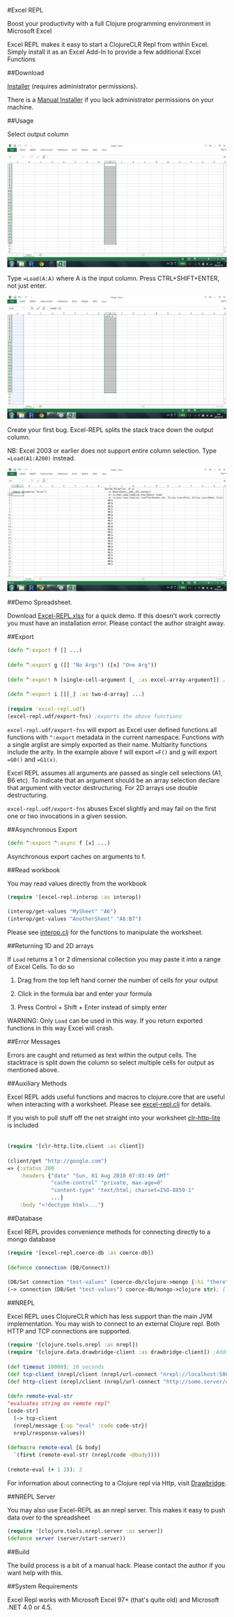 #Excel REPL

Boost your productivity with a full Clojure programming environment in Microsoft Excel

Excel REPL makes it easy to start a ClojureCLR Repl from within Excel.  Simply install it as an Excel Add-In to provide a few additional Excel Functions

##Download

[Installer](https://github.com/whamtet/Excel-REPL/releases/download/0.1/Excel-REPL.exe) (requires administrator permissions).

There is a [Manual Installer](https://github.com/whamtet/Excel-REPL/releases/download/0.1/Excel-REPL.zip) if you lack administrator permissions on your machine.

##Usage

Select output column

![Step1](Step1.png)

Type ```=Load(A:A)``` where A is the input column.  Press CTRL+SHIFT+ENTER, not just enter.

![Step2](Step2.png)

Create your first bug.  Excel-REPL splits the stack trace down the output column.

NB: Excel 2003 or earlier does not support entire column selection.  Type ```=Load(A1:A200)``` instead.

![Step3](Step3.png)

##Demo Spreadsheet.

Download [Excel-REPL.xlsx](https://github.com/whamtet/Excel-REPL/releases/download/0.1/Excel-REPL.xlsx) for a quick demo.
If this doesn't work correctly you must have an installation error.  Please contact the author straight away.

##Export

```clojure
(defn ^:export f [] ...)

(defn ^:export g ([] "No Args") ([x] "One Arg"))

(defn ^:export h [single-cell-argument [_ :as excel-array-argument]] ...)

(defn ^:export i [[[_] :as two-d-array] ...)

(require 'excel-repl.udf)
(excel-repl.udf/export-fns) ;exports the above functions
```

`excel-repl.udf/export-fns` will export as Excel user defined functions all functions with `^:export` metadata in the current namespace.  Functions with a single arglist are simply exported as their name.  Multiarity functions include the arity.  In the example above f will export `=F()` and g will export `=G0()` and `=G1(x)`.

Excel REPL assumes all arguments are passed as single cell selections (A1, B6 etc).  To indicate that an argument should be an array selection declare that argument with vector destructuring.  For 2D arrays use double destructuring.

`excel-repl.udf/export-fns` abuses Excel slightly and may fail on the first one or two invocations in a given session.

##Asynchronous Export

```clojure
(defn ^:export ^:async f [x] ...)
```
Asynchronous export caches on arguments to f.

##Read workbook

You may read values directly from the workbook

```clojure
(require '[excel-repl.interop :as interop])

(interop/get-values "MySheet" "A6")
(interop/get-values "AnotherSheet" "A6:B7")

```
Please see [interop.clj](https://github.com/whamtet/Excel-REPL/blob/master/Excel-REPL/nrepl/excel_repl/interop.clj) for the functions to manipulate the worksheet.

##Returning 1D and 2D arrays

If `Load` returns a 1 or 2 dimensional collection you may paste it into a range of Excel Cells.  To do so

1) Drag from the top left hand corner the number of cells for your output

2) Click in the formula bar and enter your formula

3) Press Control + Shift + Enter instead of simply enter

WARNING: Only `Load` can be used in this way.  If you return exported functions in this way Excel will crash.

##Error Messages

Errors are caught and returned as text within the output cells.  The stacktrace is split down the column so select multiple cells for output as mentioned above.

##Auxiliary Methods

Excel REPL adds useful functions and macros to clojure.core that are useful when interacting with a worksheet.  Please see [excel-repl.clj](https://github.com/whamtet/Excel-REPL/blob/master/Excel-REPL/excel-repl.clj) for details.

If you wish to pull stuff off the net straight into your worksheet [clr-http-lite](https://github.com/whamtet/clr-http-lite) is included

```clojure

(require '[clr-http.lite.client :as client])

(client/get "http://google.com")
=> {:status 200
    :headers {"date" "Sun, 01 Aug 2010 07:03:49 GMT"
              "cache-control" "private, max-age=0"
              "content-type" "text/html; charset=ISO-8859-1"
              ...}
    :body "<!doctype html>..."}

```

##Database

Excel REPL provides convenience methods for connecting directly to a mongo database

```clojure
(require '[excel-repl.coerce-db :as coerce-db])

(defonce connection (DB/Connect))

(DB/Set connection "test-values" (coerce-db/clojure->mongo {:hi "there"} ))
(-> connection (DB/Get "test-values") coerce-db/mongo->clojure str); {:hi "there"}
```

##NREPL

Excel REPL uses ClojureCLR which has less support than the main JVM implementation.  You may wish to connect to an external Clojure repl.  Both HTTP and TCP connections are supported.

```clojure
(require '[clojure.tools.nrepl :as nrepl])
(require '[clojure.data.drawbridge-client :as drawbridge-client]) ;Adds Http support to Nrepl

(def timeout 10000); 10 seconds
(def tcp-client (nrepl/client (nrepl/url-connect "nrepl://localhost:50000")) timeout)
(def http-client (nrepl/client (nrepl/url-connect "http://some.server/drawbridge-client")) timeout)

(defn remote-eval-str
"evaluates string on remote repl"
[code-str]
  (-> tcp-client
  (nrepl/message {:op "eval" :code code-str})
  nrepl/response-values))

(defmacro remote-eval [& body]
  `(first (remote-eval-str (nrepl/code ~@body))))

(remote-eval (+ 1 2)); 3
```

For information about connecting to a Clojure repl via Http, visit [Drawbridge](https://github.com/cemerick/drawbridge).

##NREPL Server

You may also use Excel-REPL as an nrepl server.  This makes it easy to push data over to the spreadsheet

```clojure
(require '[clojure.tools.nrepl.server :as server])
(defonce server (server/start-server))
```

##Build

The build process is a bit of a manual hack.  Please contact the author if you want help with this.

##System Requirements

Excel Repl works with Microsoft Excel 97+ (that's quite old) and Microsoft .NET 4.0 or 4.5.
